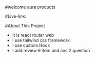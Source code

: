 #welcome aura products

#Live-link:

#About This Project
* It is react router web
* I use tailwind css framework
* I use custom Hook
* I add review 9 item and ans 2 question